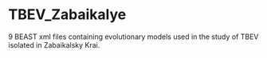 # TBEV_Zabaikalye
9 BEAST xml files containing evolutionary models used in the study of TBEV isolated in Zabaikalsky Krai.
